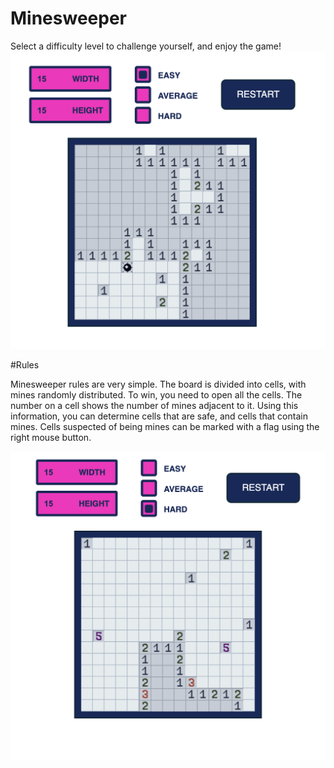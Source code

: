 # Minesweeper
Select a difficulty level to challenge yourself, and enjoy the game!
![alt text](img/screen1.png "minesweeper screenshot")

#Rules

Minesweeper rules are very simple. The board is divided into cells, with mines randomly distributed. 
To win, you need to open all the cells. The number on a cell shows the number of mines adjacent to it. 
Using this information, you can determine cells that are safe, and cells that contain mines. 
Cells suspected of being mines can be marked with a flag using the right mouse button.

![alt text](img/screen2.png "minesweeper screenshot")